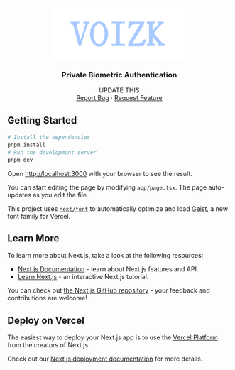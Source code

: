 
<!-- PROJECT LOGO -->
<br />
<div align="center">
  <a href="https://github.com/NathaliaBarreiros/ProofLocation">
    <img src="public/Logo.png" alt="Logo" width="auto" height="120">
  </a>

<h3 align="center">Private Biometric Authentication</h3>

  <p align="center">
    UPDATE THIS
    <br />
    <a href="https://github.com/https://github.com/Privacy-Lab-Latam-Builders/voizk-app/issues/new?labels=bug&template=bug-report.md">Report Bug</a>
    ·
    <a href="https://github.com/https://github.com/Privacy-Lab-Latam-Builders/voizk-app/issues/new?labels=enhancement&template=feature-request.md">Request Feature</a>
  </p>
</div>

## Getting Started

```bash
# Install the dependencies
pnpm install
# Run the development server
pnpm dev
```

Open [http://localhost:3000](http://localhost:3000) with your browser to see the result.

You can start editing the page by modifying `app/page.tsx`. The page auto-updates as you edit the file.

This project uses [`next/font`](https://nextjs.org/docs/app/building-your-application/optimizing/fonts) to automatically optimize and load [Geist](https://vercel.com/font), a new font family for Vercel.

## Learn More

To learn more about Next.js, take a look at the following resources:

- [Next.js Documentation](https://nextjs.org/docs) - learn about Next.js features and API.
- [Learn Next.js](https://nextjs.org/learn) - an interactive Next.js tutorial.

You can check out [the Next.js GitHub repository](https://github.com/vercel/next.js) - your feedback and contributions are welcome!

## Deploy on Vercel

The easiest way to deploy your Next.js app is to use the [Vercel Platform](https://vercel.com/new?utm_medium=default-template&filter=next.js&utm_source=create-next-app&utm_campaign=create-next-app-readme) from the creators of Next.js.

Check out our [Next.js deployment documentation](https://nextjs.org/docs/app/building-your-application/deploying) for more details.
